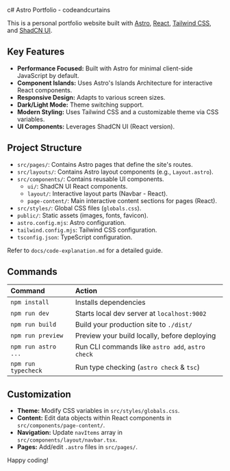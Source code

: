 c# Astro Portfolio - codeandcurtains

This is a personal portfolio website built with [Astro](https://astro.build/), [React](https://reactjs.org/), [Tailwind CSS](https://tailwindcss.com/), and [ShadCN UI](https://ui.shadcn.com/).

## Key Features

*   **Performance Focused:** Built with Astro for minimal client-side JavaScript by default.
*   **Component Islands:** Uses Astro's Islands Architecture for interactive React components.
*   **Responsive Design:** Adapts to various screen sizes.
*   **Dark/Light Mode:** Theme switching support.
*   **Modern Styling:** Uses Tailwind CSS and a customizable theme via CSS variables.
*   **UI Components:** Leverages ShadCN UI (React version).

## Project Structure

*   `src/pages/`: Contains Astro pages that define the site's routes.
*   `src/layouts/`: Contains Astro layout components (e.g., `Layout.astro`).
*   `src/components/`: Contains reusable UI components.
    *   `ui/`: ShadCN UI React components.
    *   `layout/`: Interactive layout parts (Navbar - React).
    *   `page-content/`: Main interactive content sections for pages (React).
*   `src/styles/`: Global CSS files (`globals.css`).
*   `public/`: Static assets (images, fonts, favicon).
*   `astro.config.mjs`: Astro configuration.
*   `tailwind.config.mjs`: Tailwind CSS configuration.
*   `tsconfig.json`: TypeScript configuration.

Refer to `docs/code-explanation.md` for a detailed guide.

## Commands

| Command           | Action                                       |
| :---------------- | :------------------------------------------- |
| `npm install`     | Installs dependencies                        |
| `npm run dev`     | Starts local dev server at `localhost:9002`  |
| `npm run build`   | Build your production site to `./dist/`      |
| `npm run preview` | Preview your build locally, before deploying |
| `npm run astro ...` | Run CLI commands like `astro add`, `astro check` |
| `npm run typecheck` | Run type checking (`astro check` & `tsc`)    |

## Customization

*   **Theme:** Modify CSS variables in `src/styles/globals.css`.
*   **Content:** Edit data objects within React components in `src/components/page-content/`.
*   **Navigation:** Update `navItems` array in `src/components/layout/navbar.tsx`.
*   **Pages:** Add/edit `.astro` files in `src/pages/`.

Happy coding!
